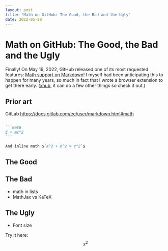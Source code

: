 ```yaml
---
layout: post
title: "Math on GitHub: The Good, the Bad and the Ugly"
date: 2022-05-20
---
```


# Math on GitHub: The Good, the Bad and the Ugly

Finally! On May 19, 2022, GitHub released one of its most requested features:
[Math support on
Markdown](https://github.blog/2022-05-19-math-support-in-markdown/)! I myself
had been anticipating this to happen for many years, so much in fact that I
wrote a browser extension to get there early.
([xhub](https://github.com/nschloe/xhub), it can do a few other things so check
it out.)


## Prior art

GitLab https://docs.gitlab.com/ee/user/markdown.html#math

````markdown

```math
E = mc^2
```

And inline math $`a^2 + b^2 = c^2`$

````


## The Good

## The Bad

- math in lists
- MathJax vs KaTeX

## The Ugly

- Font size

Try it here:
$$
x^2
$$
